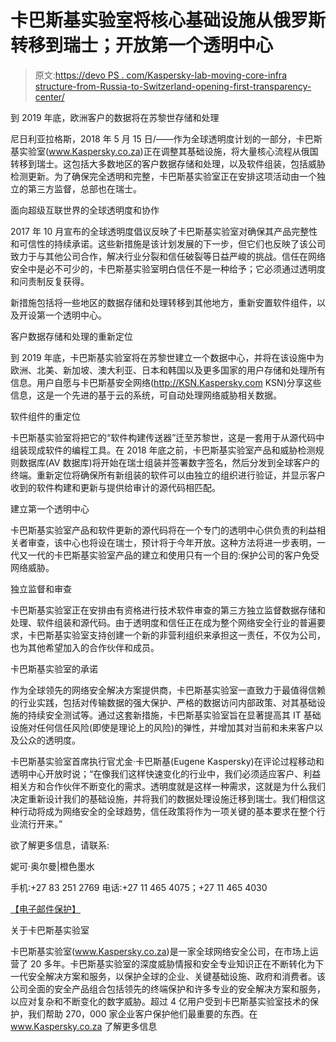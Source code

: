 # 卡巴斯基实验室将核心基础设施从俄罗斯转移到瑞士；开放第一个透明中心

> 原文:[https://devo PS . com/Kaspersky-lab-moving-core-infra structure-from-Russia-to-Switzerland-opening-first-transparency-center/](https://devops.com/kaspersky-lab-moving-core-infrastructure-from-russia-to-switzerland-opening-first-transparency-center/)

到 2019 年底，欧洲客户的数据将在苏黎世存储和处理

尼日利亚拉格斯，2018 年 5 月 15 日/——作为全球透明度计划的一部分，卡巴斯基实验室(www.Kaspersky.co.za)正在调整其基础设施，将大量核心流程从俄国转移到瑞士。这包括大多数地区的客户数据存储和处理，以及软件组装，包括威胁检测更新。为了确保完全透明和完整，卡巴斯基实验室正在安排这项活动由一个独立的第三方监督，总部也在瑞士。

面向超级互联世界的全球透明度和协作

2017 年 10 月宣布的全球透明度倡议反映了卡巴斯基实验室对确保其产品完整性和可信性的持续承诺。这些新措施是该计划发展的下一步，但它们也反映了该公司致力于与其他公司合作，解决行业分裂和信任破裂等日益严峻的挑战。信任在网络安全中是必不可少的，卡巴斯基实验室明白信任不是一种给予；它必须通过透明度和问责制反复获得。

新措施包括将一些地区的数据存储和处理转移到其他地方，重新安置软件组件，以及开设第一个透明中心。

客户数据存储和处理的重新定位

到 2019 年底，卡巴斯基实验室将在苏黎世建立一个数据中心，并将在该设施中为欧洲、北美、新加坡、澳大利亚、日本和韩国以及更多国家的用户存储和处理所有信息。用户自愿与卡巴斯基安全网络(http://KSN.Kaspersky.com KSN)分享这些信息，这是一个先进的基于云的系统，可自动处理网络威胁相关数据。

软件组件的重定位

卡巴斯基实验室将把它的“软件构建传送器”迁至苏黎世，这是一套用于从源代码中组装现成软件的编程工具。在 2018 年底之前，卡巴斯基实验室产品和威胁检测规则数据库(AV 数据库)将开始在瑞士组装并签署数字签名，然后分发到全球客户的终端。重新定位将确保所有新组装的软件可以由独立的组织进行验证，并显示客户收到的软件构建和更新与提供给审计的源代码相匹配。

建立第一个透明中心

卡巴斯基实验室产品和软件更新的源代码将在一个专门的透明中心供负责的利益相关者审查，该中心也将设在瑞士，预计将于今年开放。这种方法将进一步表明，一代又一代的卡巴斯基实验室产品的建立和使用只有一个目的:保护公司的客户免受网络威胁。

独立监督和审查

卡巴斯基实验室正在安排由有资格进行技术软件审查的第三方独立监督数据存储和处理、软件组装和源代码。由于透明度和信任正在成为整个网络安全行业的普遍要求，卡巴斯基实验室支持创建一个新的非营利组织来承担这一责任，不仅为公司，也为其他希望加入的合作伙伴和成员。

卡巴斯基实验室的承诺

作为全球领先的网络安全解决方案提供商，卡巴斯基实验室一直致力于最值得信赖的行业实践，包括对传输数据的强大保护、严格的数据访问内部政策、对其基础设施的持续安全测试等。通过这套新措施，卡巴斯基实验室旨在显著提高其 IT 基础设施对任何信任风险(即使是理论上的风险)的弹性，并增加其对当前和未来客户以及公众的透明度。

卡巴斯基实验室首席执行官尤金·卡巴斯基(Eugene Kaspersky)在评论过程移动和透明中心开放时说；“在像我们这样快速变化的行业中，我们必须适应客户、利益相关方和合作伙伴不断变化的需求。透明度就是这样一种需求，这就是为什么我们决定重新设计我们的基础设施，并将我们的数据处理设施迁移到瑞士。我们相信这种行动将成为网络安全的全球趋势，信任政策将作为一项关键的基本要求在整个行业流行开来。”

欲了解更多信息，请联系:

妮可·奥尔曼|橙色墨水

手机:+27 83 251 2769 电话:+27 11 465 4075；+27 11 465 4030

[【电子邮件保护】](/cdn-cgi/l/email-protection)

关于卡巴斯基实验室

卡巴斯基实验室(www.Kaspersky.co.za)是一家全球网络安全公司，在市场上运营了 20 多年。卡巴斯基实验室的深度威胁情报和安全专业知识正在不断转化为下一代安全解决方案和服务，以保护全球的企业、关键基础设施、政府和消费者。该公司全面的安全产品组合包括领先的终端保护和许多专业的安全解决方案和服务，以应对复杂和不断变化的数字威胁。超过 4 亿用户受到卡巴斯基实验室技术的保护，我们帮助 270，000 家企业客户保护他们最重要的东西。在 www.Kaspersky.co.za 了解更多信息